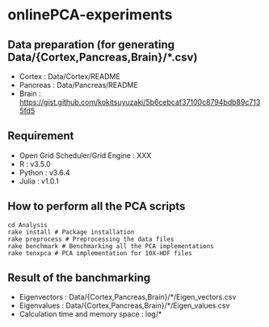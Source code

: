 # onlinePCA-experiments

## Data preparation (for generating Data/{Cortex,Pancreas,Brain}/*.csv)
- Cortex : Data/Cortex/README
- Pancreas : Data/Pancreas/README
- Brain : https://gist.github.com/kokitsuyuzaki/5b6cebcaf37100c8794bdb89c7135fd5

## Requirement
- Open Grid Scheduler/Grid Engine : XXX
- R : v3.5.0
- Python : v3.6.4
- Julia : v1.0.1

## How to perform all the PCA scripts
```{bash}
cd Analysis
rake install # Package installation
rake preprocess # Preprocessing the data files
rake benchmark # Benchmarking all the PCA implementations
rake tenxpca # PCA implementation for 10X-HDF files
```

## Result of the banchmarking
- Eigenvectors : Data/{Cortex,Pancreas,Brain}/*/Eigen_vectors.csv
- Eigenvalues : Data/{Cortex,Pancreas,Brain}/*/Eigen_values.csv
- Calculation time and memory space : log/*
